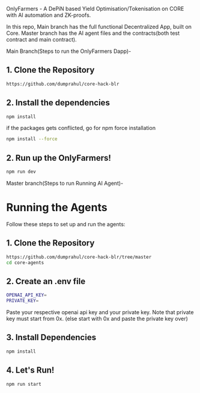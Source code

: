 OnlyFarmers - A DePiN based Yield Optimisation/Tokenisation on CORE with AI automation and ZK-proofs.

In this repo, Main branch has the full functional Decentralized App, built on Core.
Master branch has the AI agent files and the contracts(both test contract and main contract).

Main Branch(Steps to run the OnlyFarmers Dapp)-

## 1. Clone the Repository

```bash
https://github.com/dumprahul/core-hack-blr
```

## 2. Install the dependencies

```bash
npm install
```

if the packages gets conflicted, go for npm force installation

```bash
npm install --force
```

## 2. Run up the OnlyFarmers!

```bash
npm run dev
```

Master branch(Steps to run Running AI Agent)-

# Running the Agents

Follow these steps to set up and run the agents:

## 1. Clone the Repository

```bash
https://github.com/dumprahul/core-hack-blr/tree/master
cd core-agents
```

## 2. Create an .env file

```bash
OPENAI_API_KEY=
PRIVATE_KEY=
```

Paste your respective openai api key and your private key. Note that private key must start from 0x. (else start with 0x and paste the private key over)

## 3. Install Dependencies

```bash
npm install
```

## 4. Let's Run!

```bash
npm run start
```
